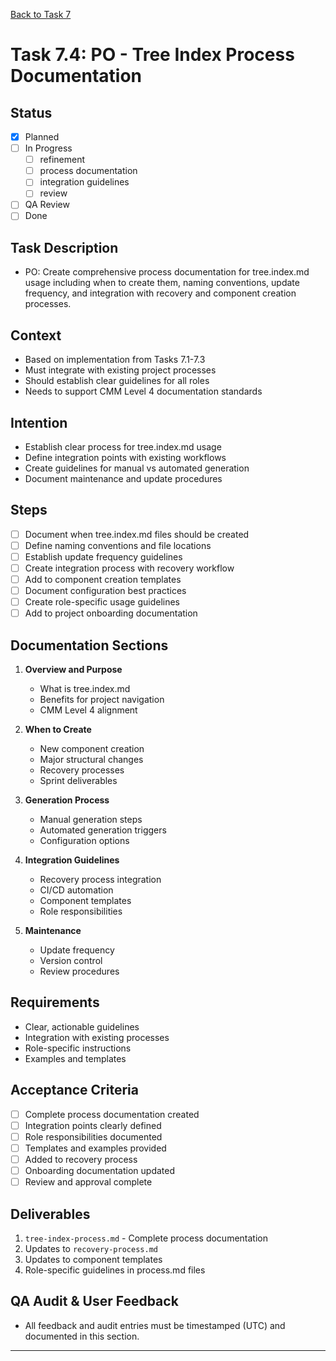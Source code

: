 [Back to Task 7](./task-7-tree-index-documentation.md)

# Task 7.4: PO - Tree Index Process Documentation

## Status
- [x] Planned
- [ ] In Progress
  - [ ] refinement
  - [ ] process documentation
  - [ ] integration guidelines
  - [ ] review
- [ ] QA Review
- [ ] Done

## Task Description
- PO: Create comprehensive process documentation for tree.index.md usage including when to create them, naming conventions, update frequency, and integration with recovery and component creation processes.

## Context
- Based on implementation from Tasks 7.1-7.3
- Must integrate with existing project processes
- Should establish clear guidelines for all roles
- Needs to support CMM Level 4 documentation standards

## Intention
- Establish clear process for tree.index.md usage
- Define integration points with existing workflows
- Create guidelines for manual vs automated generation
- Document maintenance and update procedures

## Steps
- [ ] Document when tree.index.md files should be created
- [ ] Define naming conventions and file locations
- [ ] Establish update frequency guidelines
- [ ] Create integration process with recovery workflow
- [ ] Add to component creation templates
- [ ] Document configuration best practices
- [ ] Create role-specific usage guidelines
- [ ] Add to project onboarding documentation

## Documentation Sections
1. **Overview and Purpose**
   - What is tree.index.md
   - Benefits for project navigation
   - CMM Level 4 alignment

2. **When to Create**
   - New component creation
   - Major structural changes
   - Recovery processes
   - Sprint deliverables

3. **Generation Process**
   - Manual generation steps
   - Automated generation triggers
   - Configuration options

4. **Integration Guidelines**
   - Recovery process integration
   - CI/CD automation
   - Component templates
   - Role responsibilities

5. **Maintenance**
   - Update frequency
   - Version control
   - Review procedures

## Requirements
- Clear, actionable guidelines
- Integration with existing processes
- Role-specific instructions
- Examples and templates

## Acceptance Criteria
- [ ] Complete process documentation created
- [ ] Integration points clearly defined
- [ ] Role responsibilities documented
- [ ] Templates and examples provided
- [ ] Added to recovery process
- [ ] Onboarding documentation updated
- [ ] Review and approval complete

## Deliverables
1. `tree-index-process.md` - Complete process documentation
2. Updates to `recovery-process.md`
3. Updates to component templates
4. Role-specific guidelines in process.md files

## QA Audit & User Feedback
- All feedback and audit entries must be timestamped (UTC) and documented in this section.

---